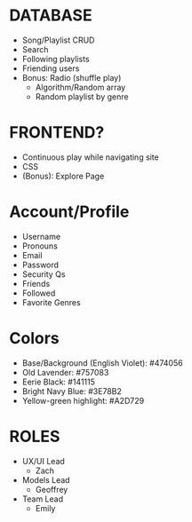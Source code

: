 # **DATABASE**
- Song/Playlist CRUD
- Search
- Following playlists
- Friending users
- Bonus: Radio (shuffle play)
    - Algorithm/Random array
    - Random playlist by genre

# **FRONTEND?**
 - Continuous play while navigating site
 - CSS
 - (Bonus): Explore Page




# **Account/Profile**
 - Username
 - Pronouns
 - Email
 - Password
 - Security Qs
 - Friends
 - Followed
 - Favorite Genres

# **Colors**
 - Base/Background (English Violet): #474056
 - Old Lavender: #757083
 - Eerie Black: #141115
 - Bright Navy Blue: #3E78B2
 - Yellow-green highlight: #A2D729

# **ROLES**
 - UX/UI Lead
   - Zach
 - Models Lead
    - Geoffrey
 - Team Lead
    - Emily
